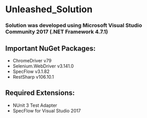 # Unleashed_Solution
### Solution was developed using Microsoft Visual Studio Community 2017 (.NET Framework 4.7.1)

## Important NuGet Packages:
- ChromeDriver v79
- Selenium.WebDriver v3.141.0
- SpecFlow v3.1.82
- RestSharp v106.10.1

## Required Extensions:
- NUnit 3 Test Adapter
- SpecFlow for Visual Studio 2017